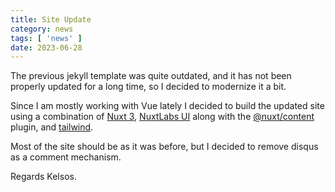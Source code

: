 ```yaml
---
title: Site Update
category: news
tags: [ 'news' ]
date: 2023-06-28
---
```


The previous jekyll template was quite outdated, and it has not been properly updated for a long time,
so I decided to modernize it a bit.

Since I am mostly working with Vue lately I decided to build the updated site using a combination of [Nuxt 3](https://nuxt.com),
[NuxtLabs UI](https://ui.nuxtlabs.com) along with the [@nuxt/content](https://content.nuxtjs.org) plugin,
and [tailwind](https://tailwindcss.com/).

Most of the site should be as it was before, but I decided to remove disqus as a comment mechanism.

Regards Kelsos.
